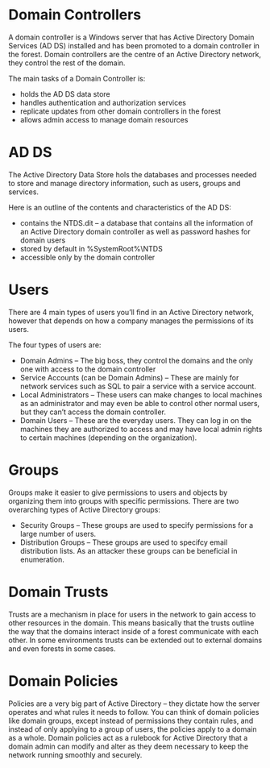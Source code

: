 # Domain Controllers
A domain controller is a Windows server that has Active Directory Domain Services (AD DS) installed and has been promoted to a domain controller in the forest. Domain controllers are the centre of an Active Directory network, they control the rest of the domain.

The main tasks of a Domain Controller is:
- holds the AD DS data store
- handles authentication and authorization services
- replicate updates from other domain controllers in the forest
- allows admin access to manage domain resources

# AD DS
The Active Directory Data Store hols the databases and processes needed to store and manage directory information, such as users, groups and services.

Here is an outline of the contents and characteristics of the AD DS:

- contains the NTDS.dit – a database that contains all the information of an Active Directory domain controller as well as password hashes for domain users
- stored by default in %SystemRoot%\NTDS
- accessible only by the domain controller

# Users
There are 4 main types of users you’ll find in an Active Directory network, however that depends on how a company manages the permissions of its users.

The four types of users are:

- Domain Admins – The big boss, they control the domains and the only one with access to the domain controller
- Service Accounts (can be Domain Admins) – These are mainly for network services such as SQL to pair a service with a service account.
- Local Administrators – These users can make changes to local machines as an administrator and may even be able to control other normal users, but they can’t access the domain controller.
- Domain Users – These are the everyday users. They can log in on the machines they are authorized to access and may have local admin rights to certain machines (depending on the organization).

# Groups
Groups make it easier to give permissions to users and objects by organizing them into groups with specific permissions. There are two overarching types of Active Directory groups:

- Security Groups – These groups are used to specify permissions for a large number of users.
- Distribution Groups – These groups are used to specifcy email distribution lists. As an attacker these groups can be beneficial in enumeration.

# Domain Trusts
Trusts are a mechanism in place for users in the network to gain access to other resources in the domain. This means basically that the trusts outline the way that the domains interact inside of a forest communicate with each other. In some environments trusts can be extended out to external domains and even forests in some cases.

# Domain Policies
Policies are a very big part of Active Directory – they dictate how the server operates and what rules it needs to follow. You can think of domain policies like domain groups, except instead of permissions they contain rules, and instead of only applying to a group of users, the policies apply to a domain as a whole. Domain policies act as a rulebook for Active Directory that a domain admin can modify and alter as they deem necessary to keep the network running smoothly and securely.




